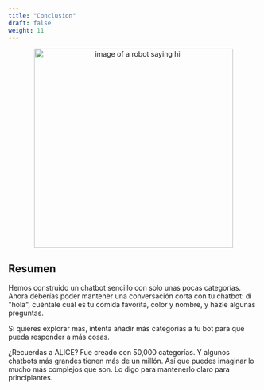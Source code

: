 ```yaml
---
title: "Conclusion"
draft: false
weight: 11
---
```


<p style="text-align: center;"><img src="../img/robot.png" alt="image of a robot saying hi" width="400"/></p>

## Resumen
Hemos construido un chatbot sencillo con solo unas pocas categorías. Ahora deberías poder mantener una conversación corta con tu chatbot: di "hola", cuéntale cuál es tu comida favorita, color y nombre, y hazle algunas preguntas.

Si quieres explorar más, intenta añadir más categorías a tu bot para que pueda responder a más cosas.

¿Recuerdas a ALICE? Fue creado con 50,000 categorías. Y algunos chatbots más grandes tienen más de un millón. Así que puedes imaginar lo mucho más complejos que son. Lo digo para mantenerlo claro para principiantes.